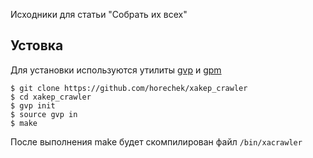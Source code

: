 Исходники для статьи "Собрать их всех"

## Устовка

Для установки используются утилиты [gvp](https://github.com/pote/gvp) и [gpm](https://github.com/pote/gpm)

```
$ git clone https://github.com/horechek/xakep_crawler
$ cd xakep_crawler
$ gvp init
$ source gvp in
$ make
```

После выполнения make будет скомпилирован файл `/bin/xacrawler`